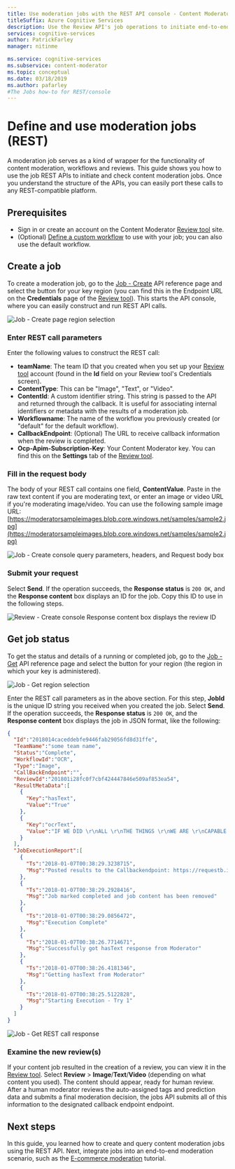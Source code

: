 ```yaml
---
title: Use moderation jobs with the REST API console - Content Moderator
titleSuffix: Azure Cognitive Services
description: Use the Review API's job operations to initiate end-to-end content moderation jobs for image or text content in Azure Content Moderator. 
services: cognitive-services
author: PatrickFarley
manager: nitinme

ms.service: cognitive-services
ms.subservice: content-moderator
ms.topic: conceptual
ms.date: 03/18/2019
ms.author: pafarley
#The Jobs how-to for REST/console
---
```


# Define and use moderation jobs (REST)

A moderation job serves as a kind of wrapper for the functionality of content moderation, workflows and reviews. This guide shows you how to use the job REST APIs to initiate and check content moderation jobs. Once you understand the structure of the APIs, you can easily port these calls to any REST-compatible platform.

## Prerequisites

- Sign in or create an account on the Content Moderator [Review tool](https://contentmoderator.cognitive.microsoft.com/) site.
- (Optional) [Define a custom workflow](./Review-Tool-User-Guide/Workflows.md) to use with your job; you can also use the default workflow.

## Create a job

To create a moderation job, go to the [Job - Create](https://westus2.dev.cognitive.microsoft.com/docs/services/580519463f9b070e5c591178/operations/580519483f9b0709fc47f9c5) API reference page and select the button for your key region (you can find this in the Endpoint URL on the **Credentials** page of the [Review tool](https://contentmoderator.cognitive.microsoft.com/)). This starts the API console, where you can easily construct and run REST API calls.

![Job - Create page region selection](images/test-drive-job-1.png)

### Enter REST call parameters

Enter the following values to construct the REST call:

- **teamName**: The team ID that you created when you set up your [Review tool](https://contentmoderator.cognitive.microsoft.com/) account (found in the **Id** field on your Review tool's Credentials screen).
- **ContentType**: This can be "Image", "Text", or "Video".
- **ContentId**: A custom identifier string. This string is passed to the API and returned through the callback. It is useful for associating internal identifiers or metadata with the results of a moderation job.
- **Workflowname**: The name of the workflow you previously created (or "default" for the default workflow).
- **CallbackEndpoint**: (Optional) The URL to receive callback information when the review is completed.
- **Ocp-Apim-Subscription-Key**: Your Content Moderator key. You can find this  on the **Settings** tab of the [Review tool](https://contentmoderator.cognitive.microsoft.com).

### Fill in the request body

The body of your REST call contains one field, **ContentValue**. Paste in the raw text content if you are moderating text, or enter an image or video URL if you're moderating image/video. You can use the following sample image URL: [https://moderatorsampleimages.blob.core.windows.net/samples/sample2.jpg](https://moderatorsampleimages.blob.core.windows.net/samples/sample2.jpg)

![Job - Create console query parameters, headers, and Request body box](images/job-api-console-inputs.PNG)

### Submit your request

Select **Send**. If the operation succeeds, the **Response status** is `200 OK`, and the **Response content** box displays an ID for the job. Copy this ID to use in the following steps.

![Review - Create console Response content box displays the review ID](images/test-drive-job-3.PNG)

## Get job status

To get the status and details of a running or completed job, go to the [Job - Get](https://westus2.dev.cognitive.microsoft.com/docs/services/580519463f9b070e5c591178/operations/580519483f9b0709fc47f9c3) API reference page and select the button for your region (the region in which your key is administered).

![Job - Get region selection](images/test-drive-region.png)

Enter the REST call parameters as in the above section. For this step, **JobId** is the unique ID string you received when you created the job. Select **Send**. If the operation succeeds, the **Response status** is `200 OK`, and the **Response content** box displays the job in JSON format, like the following:

```json
{  
  "Id":"2018014caceddebfe9446fab29056fd8d31ffe",
  "TeamName":"some team name",
  "Status":"Complete",
  "WorkflowId":"OCR",
  "Type":"Image",
  "CallBackEndpoint":"",
  "ReviewId":"201801i28fc0f7cbf424447846e509af853ea54",
  "ResultMetaData":[  
    {  
      "Key":"hasText",
      "Value":"True"
    },
    {  
      "Key":"ocrText",
      "Value":"IF WE DID \r\nALL \r\nTHE THINGS \r\nWE ARE \r\nCAPABLE \r\nOF DOING, \r\nWE WOULD \r\nLITERALLY \r\nASTOUND \r\nOURSELVE \r\n"
    }
  ],
  "JobExecutionReport":[  
    {  
      "Ts":"2018-01-07T00:38:29.3238715",
      "Msg":"Posted results to the Callbackendpoint: https://requestb.in/vxke1mvx"
    },
    {  
      "Ts":"2018-01-07T00:38:29.2928416",
      "Msg":"Job marked completed and job content has been removed"
    },
    {  
      "Ts":"2018-01-07T00:38:29.0856472",
      "Msg":"Execution Complete"
    },
    {  
      "Ts":"2018-01-07T00:38:26.7714671",
      "Msg":"Successfully got hasText response from Moderator"
    },
    {  
      "Ts":"2018-01-07T00:38:26.4181346",
      "Msg":"Getting hasText from Moderator"
    },
    {  
      "Ts":"2018-01-07T00:38:25.5122828",
      "Msg":"Starting Execution - Try 1"
    }
  ]
}
```

![Job - Get REST call response](images/test-drive-job-5.png)

### Examine the new review(s)

If your content job resulted in the creation of a review, you can view it in the [Review tool](https://contentmoderator.cognitive.microsoft.com). Select **Review** > **Image**/**Text**/**Video** (depending on what content you used). The content should appear, ready for human review. After a human moderator reviews the auto-assigned tags and prediction data and submits a final moderation decision, the jobs API submits all of this information to the designated callback endpoint endpoint.

## Next steps

In this guide, you learned how to create and query content moderation jobs using the REST API. Next, integrate jobs into an end-to-end moderation scenario, such as the [E-commerce moderation](./ecommerce-retail-catalog-moderation.md) tutorial.